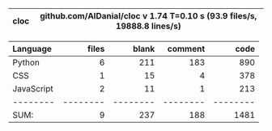 cloc|github.com/AlDanial/cloc v 1.74  T=0.10 s (93.9 files/s, 19888.8 lines/s)
--- | ---

Language|files|blank|comment|code
:-------|-------:|-------:|-------:|-------:
Python|6|211|183|890
CSS|1|15|4|378
JavaScript|2|11|1|213
--------|--------|--------|--------|--------
SUM:|9|237|188|1481
